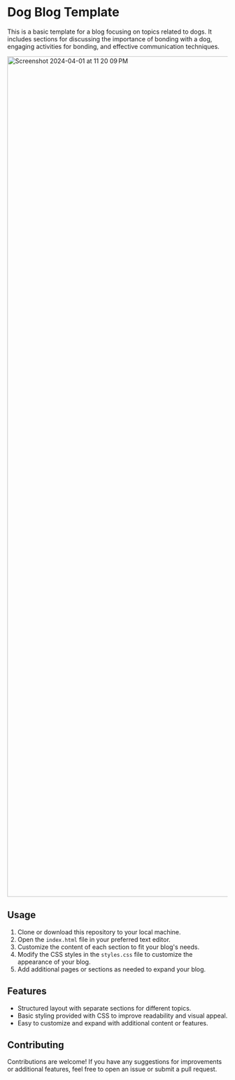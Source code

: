 # Dog Blog Template

This is a basic template for a blog focusing on topics related to dogs. It includes sections for discussing the importance of bonding with a dog, engaging activities for bonding, and effective communication techniques.

<img width="1920" alt="Screenshot 2024-04-01 at 11 20 09 PM" src="https://github.com/DevinJG/AnimalBlogTemplate/assets/86039118/cbaf9d3c-664e-439c-a5c2-355b52126fcb">

## Usage

1. Clone or download this repository to your local machine.
2. Open the `index.html` file in your preferred text editor.
3. Customize the content of each section to fit your blog's needs.
4. Modify the CSS styles in the `styles.css` file to customize the appearance of your blog.
5. Add additional pages or sections as needed to expand your blog.

## Features

- Structured layout with separate sections for different topics.
- Basic styling provided with CSS to improve readability and visual appeal.
- Easy to customize and expand with additional content or features.

## Contributing

Contributions are welcome! If you have any suggestions for improvements or additional features, feel free to open an issue or submit a pull request.
